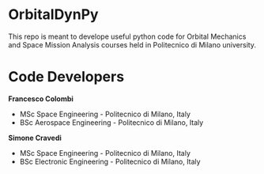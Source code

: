 <h1>OrbitalDynPy</h1>
This repo is meant to develope useful python code for Orbital Mechanics and Space Mission Analysis courses held in Politecnico di Milano university.

<h1>Code Developers</h1>
<strong>Francesco Colombi</strong>
<ul>
<li>MSc Space Engineering - Politecnico di Milano, Italy</li>
<li>BSc Aerospace Engineering - Politecnico di Milano, Italy</li>
</ul>
<strong>Simone Cravedi</strong>
<ul>
<li>MSc Space Engineering - Politecnico di Milano, Italy</li>
<li>BSc Electronic Engineering - Politecnico di Milano, Italy</li>
</ul>
